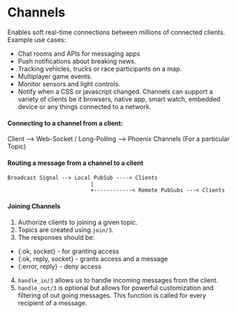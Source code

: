 # Channels
Enables soft real-time connections between millions of connected clients. Example use cases:
* Chat rooms and APIs for messaging apps
* Push notifications about breaking news.
* Tracking vehicles, trucks or race participants on a map.
* Multiplayer game events.
* Monitor sensors and light controls.
* Notify when a CSS or javascript changed.
Channels can support a variety of clients be it browsers, native app, smart watch, embedded device or any things connected to a network.

#### Connecting to a channel from a client:
Client --> Web-Socket / Long-Polling --> Phoenix Channels (For a particular Topic)

#### Routing a message from a channel to a client
```
Broadcast Signal --> Local PubSub ----< Clients
                          |
                          +------------< Remote PubSubs ---< Clients
```

#### Joining Channels
1. Authorize clients to joining a given topic.
2. Topics are created using `join/3`.
3. The responses should be:
  * {:ok, socket} - for granting access
  * {:ok, reply, socket} - grants access and a message
  * {:error, reply} - deny access
4. `handle_in/3` allows us to handle incoming messages from the client.
5. `handle_out/3` is optional but allows for powerful customization and filtering of out going messages. This function is called for every recipient of a message.



